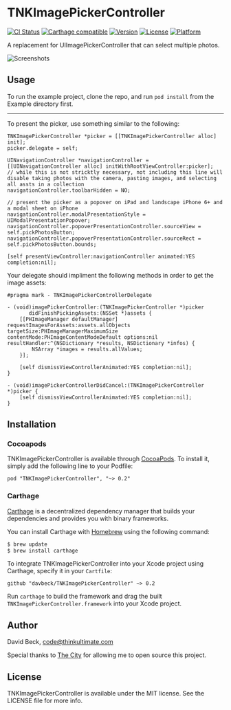 # TNKImagePickerController

[![CI Status](http://img.shields.io/travis/davbeck/TNKImagePickerController.svg?style=flat)](https://travis-ci.org/davbeck/TNKImagePickerController)
[![Carthage compatible](https://img.shields.io/badge/carthage-compatible-4BC51D.svg?style=flat)](https://github.com/Carthage/Carthage)
[![Version](https://img.shields.io/cocoapods/v/TNKImagePickerController.svg?style=flat)](http://cocoadocs.org/docsets/TNKImagePickerController)
[![License](https://img.shields.io/cocoapods/l/TNKImagePickerController.svg?style=flat)](http://cocoadocs.org/docsets/TNKImagePickerController)
[![Platform](https://img.shields.io/cocoapods/p/TNKImagePickerController.svg?style=flat)](http://cocoadocs.org/docsets/TNKImagePickerController)

A replacement for UIImagePickerController that can select multiple photos.

![Screenshots](http://f.cl.ly/items/3n3C1W3N0v082y211U1o/screenshots.png)

## Usage

To run the example project, clone the repo, and run `pod install` from the Example directory first.

---

To present the picker, use something similar to the following:

```objc
TNKImagePickerController *picker = [[TNKImagePickerController alloc] init];
picker.delegate = self;

UINavigationController *navigationController = [[UINavigationController alloc] initWithRootViewController:picker];
// while this is not stricktly necessary, not including this line will disable taking photos with the camera, pasting images, and selecting all assts in a collection
navigationController.toolbarHidden = NO;

// present the picker as a popover on iPad and landscape iPhone 6+ and a modal sheet on iPhone
navigationController.modalPresentationStyle = UIModalPresentationPopover;
navigationController.popoverPresentationController.sourceView = self.pickPhotosButton;
navigationController.popoverPresentationController.sourceRect = self.pickPhotosButton.bounds;

[self presentViewController:navigationController animated:YES completion:nil];
```

Your delegate should impliment the following methods in order to get the image assets:

```objc
#pragma mark - TNKImagePickerControllerDelegate

- (void)imagePickerController:(TNKImagePickerController *)picker
       didFinishPickingAssets:(NSSet *)assets {
    [[PHImageManager defaultManager] requestImagesForAssets:assets.allObjects targetSize:PHImageManagerMaximumSize contentMode:PHImageContentModeDefault options:nil resultHandler:^(NSDictionary *results, NSDictionary *infos) {
        NSArray *images = results.allValues;
    }];
    
    [self dismissViewControllerAnimated:YES completion:nil];
}

- (void)imagePickerControllerDidCancel:(TNKImagePickerController *)picker {
    [self dismissViewControllerAnimated:YES completion:nil];
}
```

## Installation

### Cocoapods

TNKImagePickerController is available through [CocoaPods](http://cocoapods.org). To install
it, simply add the following line to your Podfile:

    pod "TNKImagePickerController", "~> 0.2"

### Carthage

[Carthage](https://github.com/Carthage/Carthage) is a decentralized dependency manager that builds your dependencies and provides you with binary frameworks.

You can install Carthage with [Homebrew](http://brew.sh/) using the following command:

```bash
$ brew update
$ brew install carthage
```

To integrate TNKImagePickerController into your Xcode project using Carthage, specify it in your `Cartfile`:

```ogdl
github "davbeck/TNKImagePickerController" ~> 0.2
```

Run `carthage` to build the framework and drag the built `TNKImagePickerController.framework` into your Xcode project.

## Author

David Beck, code@thinkultimate.com

Special thanks to [The City](http://www.onthecity.org) for allowing me to open source this project.

## License

TNKImagePickerController is available under the MIT license. See the LICENSE file for more info.

